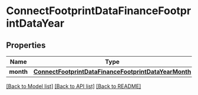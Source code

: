# ConnectFootprintDataFinanceFootprintDataYear

## Properties
Name | Type | Description | Notes
------------ | ------------- | ------------- | -------------
**month** | [**ConnectFootprintDataFinanceFootprintDataYearMonth**](ConnectFootprintDataFinanceFootprintDataYearMonth.md) |  | [optional] 

[[Back to Model list]](../README.md#documentation-for-models) [[Back to API list]](../README.md#documentation-for-api-endpoints) [[Back to README]](../README.md)

